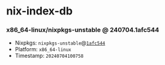 # nix-index-db
### x86_64-linux/nixpkgs-unstable @ 240704.1afc544
- Nixpkgs: `nixpkgs-unstable`@[`1afc544`](https://github.com/NixOS/nixpkgs/commit/1afc5440469f94e7ed26e8648820971b102afdc3)
- Platform: `x86_64-linux`
- Timestamp: `20240704100758`
